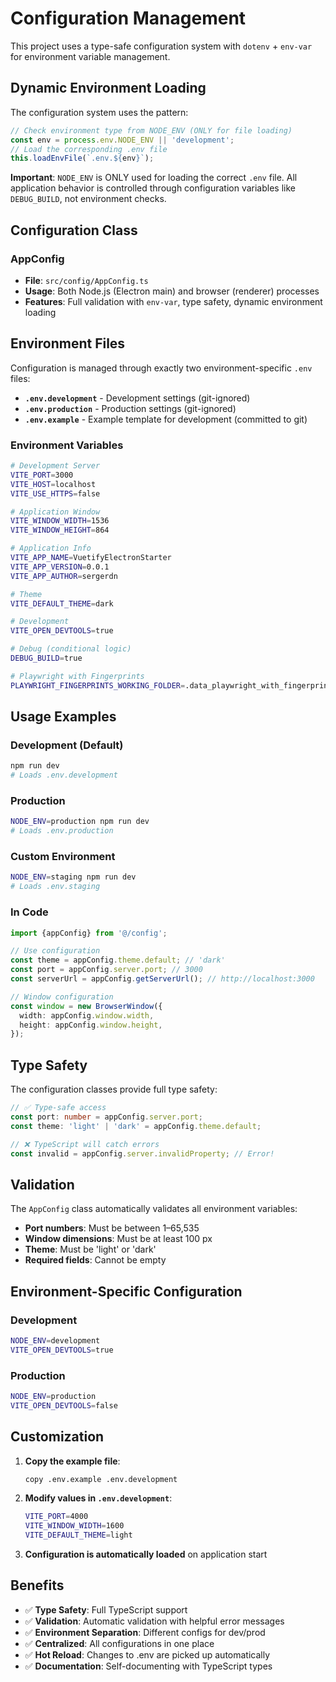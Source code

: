 # Configuration Management

This project uses a type-safe configuration system with `dotenv` + `env-var` for environment variable management.

## Dynamic Environment Loading

The configuration system uses the pattern:

```typescript
// Check environment type from NODE_ENV (ONLY for file loading)
const env = process.env.NODE_ENV || 'development';
// Load the corresponding .env file
this.loadEnvFile(`.env.${env}`);
```

**Important**: `NODE_ENV` is ONLY used for loading the correct `.env` file. All application behavior is controlled
through configuration variables like `DEBUG_BUILD`, not environment checks.

## Configuration Class

### AppConfig

- **File**: `src/config/AppConfig.ts`
- **Usage**: Both Node.js (Electron main) and browser (renderer) processes
- **Features**: Full validation with `env-var`, type safety, dynamic environment loading

## Environment Files

Configuration is managed through exactly two environment-specific `.env` files:

- **`.env.development`** - Development settings (git-ignored)
- **`.env.production`** - Production settings (git-ignored)
- **`.env.example`** - Example template for development (committed to git)

### Environment Variables

```bash
# Development Server
VITE_PORT=3000
VITE_HOST=localhost
VITE_USE_HTTPS=false

# Application Window
VITE_WINDOW_WIDTH=1536
VITE_WINDOW_HEIGHT=864

# Application Info
VITE_APP_NAME=VuetifyElectronStarter
VITE_APP_VERSION=0.0.1
VITE_APP_AUTHOR=sergerdn

# Theme
VITE_DEFAULT_THEME=dark

# Development
VITE_OPEN_DEVTOOLS=true

# Debug (conditional logic)
DEBUG_BUILD=true

# Playwright with Fingerprints
PLAYWRIGHT_FINGERPRINTS_WORKING_FOLDER=.data_playwright_with_fingerprints
```

## Usage Examples

### Development (Default)

```bash
npm run dev
# Loads .env.development
```

### Production

```bash
NODE_ENV=production npm run dev
# Loads .env.production
```

### Custom Environment

```bash
NODE_ENV=staging npm run dev
# Loads .env.staging
```

### In Code

```typescript
import {appConfig} from '@/config';

// Use configuration
const theme = appConfig.theme.default; // 'dark'
const port = appConfig.server.port; // 3000
const serverUrl = appConfig.getServerUrl(); // http://localhost:3000

// Window configuration
const window = new BrowserWindow({
  width: appConfig.window.width,
  height: appConfig.window.height,
});
```

## Type Safety

The configuration classes provide full type safety:

```typescript
// ✅ Type-safe access
const port: number = appConfig.server.port;
const theme: 'light' | 'dark' = appConfig.theme.default;

// ❌ TypeScript will catch errors
const invalid = appConfig.server.invalidProperty; // Error!
```

## Validation

The `AppConfig` class automatically validates all environment variables:

- **Port numbers**: Must be between 1–65,535
- **Window dimensions**: Must be at least 100 px
- **Theme**: Must be 'light' or 'dark'
- **Required fields**: Cannot be empty

## Environment-Specific Configuration

### Development

```bash
NODE_ENV=development
VITE_OPEN_DEVTOOLS=true
```

### Production

```bash
NODE_ENV=production
VITE_OPEN_DEVTOOLS=false
```

## Customization

1. **Copy the example file**:
   ```bash
   copy .env.example .env.development
   ```

2. **Modify values in `.env.development`**:
   ```bash
   VITE_PORT=4000
   VITE_WINDOW_WIDTH=1600
   VITE_DEFAULT_THEME=light
   ```

3. **Configuration is automatically loaded** on application start

## Benefits

- ✅ **Type Safety**: Full TypeScript support
- ✅ **Validation**: Automatic validation with helpful error messages
- ✅ **Environment Separation**: Different configs for dev/prod
- ✅ **Centralized**: All configurations in one place
- ✅ **Hot Reload**: Changes to .env are picked up automatically
- ✅ **Documentation**: Self-documenting with TypeScript types
